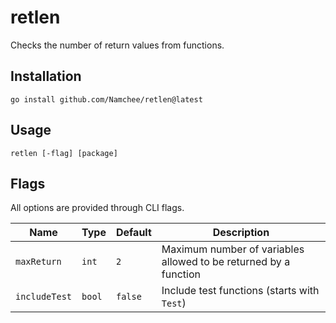 # retlen

Checks the number of return values from functions.

## Installation

```shell
go install github.com/Namchee/retlen@latest
```

## Usage

```
retlen [-flag] [package]
```

## Flags

All options are provided through CLI flags.

Name | Type | Default | Description
---- | ---- | ------- | -----------
`maxReturn` | `int` | `2` | Maximum number of variables allowed to be returned by a function
`includeTest` | `bool` | `false` | Include test functions (starts with `Test`)